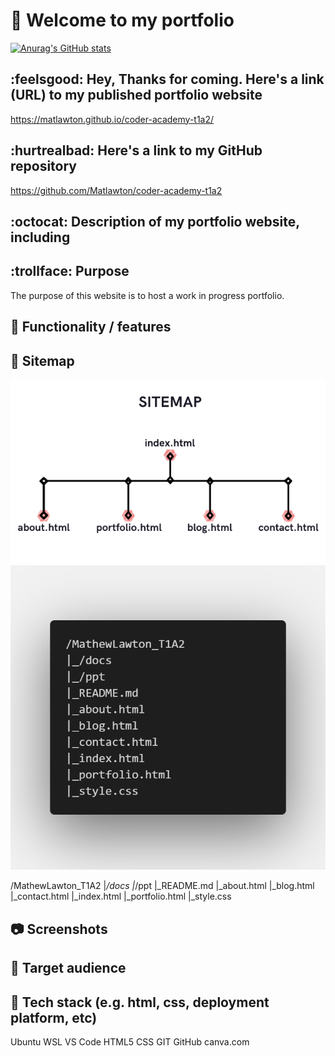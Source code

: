 # :see_no_evil: Welcome to my portfolio

[![Anurag's GitHub stats](https://github-readme-stats.vercel.app/api?username=Matlawton)](https://github.com/anuraghazra/github-readme-stats)

## :feelsgood: Hey, Thanks for coming. Here's a link (URL) to my published portfolio website

<https://matlawton.github.io/coder-academy-t1a2/>

## :hurtrealbad: Here's a link to my GitHub repository

<https://github.com/Matlawton/coder-academy-t1a2>

## :octocat: Description of my portfolio website, including

## :trollface: Purpose

The purpose of this website is to host a work in progress portfolio.

## :poodle: Functionality / features

## :milky_way: Sitemap

![Mark Down Sitemap](docs/gh-sitemap.png "An image of the sitemap")
![Mark Down Sitemap](docs/sitemap-md.png "An image of the sitemap in markdown")

/MathewLawton_T1A2
|_/docs
|_/ppt
|_README.md
|_about.html
|_blog.html
|_contact.html
|_index.html
|_portfolio.html
|_style.css


## :camera: Screenshots

## :wave: Target audience

## :wrench: Tech stack (e.g. html, css, deployment platform, etc)

Ubuntu WSL
VS Code
HTML5
CSS
GIT
GitHub
canva.com



